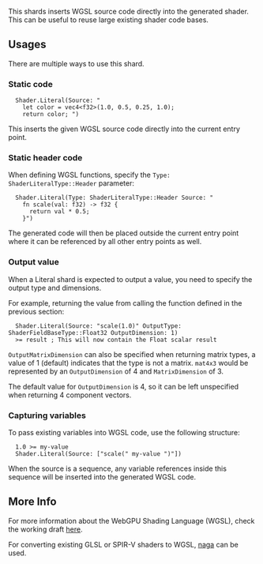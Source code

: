 This shards inserts WGSL source code directly into the generated shader. This can be useful to reuse large existing shader code bases.

## Usages

There are multiple ways to use this shard.

### Static code

```shards
  Shader.Literal(Source: "
    let color = vec4<f32>(1.0, 0.5, 0.25, 1.0);
    return color; ")
```

This inserts the given WGSL source code directly into the current entry point.

### Static header code

When defining WGSL functions, specify the `Type: ShaderLiteralType::Header` parameter:

```shards
  Shader.Literal(Type: ShaderLiteralType::Header Source: "
    fn scale(val: f32) -> f32 {
      return val * 0.5;
    }")
```

The generated code will then be placed outside the current entry point where it can be referenced by all other entry points as well.

### Output value

When a Literal shard is expected to output a value, you need to specify the output type and dimensions.

For example, returning the value from calling the function defined in the previous section:

```shards
  Shader.Literal(Source: "scale(1.0)" OutputType: ShaderFieldBaseType::Float32 OutputDimension: 1)
  >= result ; This will now contain the Float scalar result
```

`OutputMatrixDimension` can also be specified when returning matrix types, a value of 1 (default) indicates that the type is not a matrix. `mat4x3` would be represented by an `OutputDimension` of 4 and `MatrixDimension` of 3.

The default value for `OutputDimension` is 4, so it can be left unspecified when returning 4 component vectors.

### Capturing variables

To pass existing variables into WGSL code, use the following structure:

```shards
  1.0 >= my-value
  Shader.Literal(Source: ["scale(" my-value ")"])
```

When the source is a sequence, any variable references inside this sequence will be inserted into the generated WGSL code.

## More Info

For more information about the WebGPU Shading Language (WGSL), check the working draft [here](https://www.w3.org/TR/WGSL/).

For converting existing GLSL or SPIR-V shaders to WGSL, [naga](https://github.com/gfx-rs/naga) can be used.
